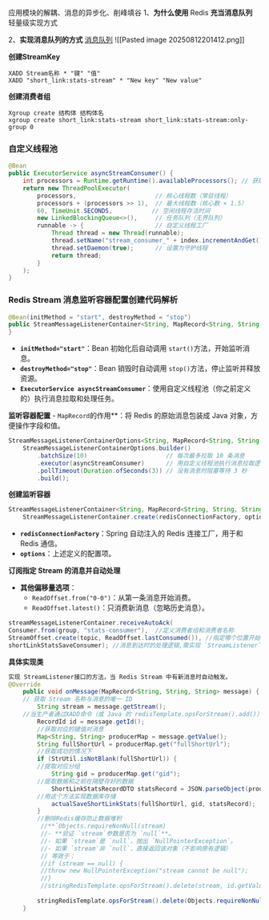 应用模块的解耦、消息的异步化、削峰填谷
1、**为什么使用** Redis **充当消息队列**
    轻量级实现方式

2、**实现消息队列的方式**
[消息队列](https://mp.weixin.qq.com/s/gCUT5TcCQRAxYkTJfTRjJw)
![[Pasted image 20250812201412.png]]

**创建StreamKey**
```redis
XADD Stream名称 * "键" "值"
XADD "short_link:stats-stream" * "New key" "New value"
```
**创建消费者组**
```redis
Xgroup create 结构体 结构体名
xgroup create short_link:stats-stream short_link:stats-stream:only-group 0
```

### **自定义线程池**
```java
@Bean
public ExecutorService asyncStreamConsumer() {
    int processors = Runtime.getRuntime().availableProcessors(); // 获取CPU核心数
    return new ThreadPoolExecutor(
        processors,                      // 核心线程数（常驻线程）
        processors + (processors >> 1),  // 最大线程数（核心数 × 1.5）
        60, TimeUnit.SECONDS,           // 空闲线程存活时间
        new LinkedBlockingQueue<>(),     // 任务队列（无界队列）
        runnable -> {                    // 自定义线程工厂
            Thread thread = new Thread(runnable);
            thread.setName("stream_consumer_" + index.incrementAndGet());
            thread.setDaemon(true);      // 设置为守护线程
            return thread;
        }
    );
}
```
### ​**​Redis Stream 消息监听容器配置创建代码解析​**
```java
@Bean(initMethod = "start", destroyMethod = "stop")
public StreamMessageListenerContainer<String, MapRecord<String, String, String>> streamMessageListenerContainer( ExecutorService asyncStreamConsumer ){// 注入自定义线程池
}
```
- ​**​`initMethod="start"`​**​：Bean 初始化后自动调用 `start()`方法，开始监听消息。
- ​**​`destroyMethod="stop"`​**​：Bean 销毁时自动调用 `stop()`方法，停止监听并释放资源。
- ​**​`ExecutorService asyncStreamConsumer`​**​：使用自定义线程池（你之前定义的）执行消息拉取和处理任务。

**监听容器配置​**
​​- `MapRecord`的作用​**​：将 Redis 的原始消息包装成 Java 对象，方便操作字段和值。
```java
StreamMessageListenerContainerOptions<String, MapRecord<String, String, String>> options =
    StreamMessageListenerContainerOptions.builder()
        .batchSize(10)                      // 每次最多拉取 10 条消息
        .executor(asyncStreamConsumer)      // 用自定义线程池执行消息拉取逻辑
        .pollTimeout(Duration.ofSeconds(3)) // 没有消息时阻塞等待 3 秒
        .build();
```

**创建监听容器​**
```java
StreamMessageListenerContainer<String, MapRecord<String, String, String>> container =
    StreamMessageListenerContainer.create(redisConnectionFactory, options);
```
- ​**​`redisConnectionFactory`​**​：Spring 自动注入的 Redis 连接工厂，用于和 Redis 通信。
- ​**​`options`​**​：上述定义的配置项。

**订阅指定 Stream 的消息并自动处理**
 - ​**​其他偏移量选项​**​：
    - `ReadOffset.from("0-0")`：从第一条消息开始消费。
    - `ReadOffset.latest()`：只消费新消息（忽略历史消息）。
```java
streamMessageListenerContainer.receiveAutoAck(
Consumer.from(group, "stats-consumer"),  //定义消费者组和消费者名称
StreamOffset.create(topic, ReadOffset.lastConsumed()), //指定哪个位置开始消费
shortLinkStatsSaveConsumer); //消息到达时的处理逻辑,需实现 `StreamListener`接口或使用 Lambda
```

**具体实现类**
```java
实现 StreamListener接口的方法，当 Redis Stream 中有新消息时自动触发。
@Override
    public void onMessage(MapRecord<String, String, String> message) {
    // 获取 Stream 名称与消息的唯一 ID
        String stream = message.getStream();
    //当生产者通过XADD命令（或 Java 的 redisTemplate.opsForStream().add()）向 Stream 写入消息时，​Redis 会自动为消息分配一个唯一 ID​​。
        RecordId id = message.getId();
        //获取对应的键值对消息
        Map<String, String> producerMap = message.getValue();
        String fullShortUrl = producerMap.get("fullShortUrl");
        //获取成功的情况下
        if (StrUtil.isNotBlank(fullShortUrl)) {
        //提取对应分组
            String gid = producerMap.get("gid");
        //提取数据和之前在隔壁存好的数据
            ShortLinkStatsRecordDTO statsRecord = JSON.parseObject(producerMap.get("statsRecord"), ShortLinkStatsRecordDTO.class);
        //用这个方法实现数据库存储
            actualSaveShortLinkStats(fullShortUrl, gid, statsRecord);
        }
        //删除Redis缓存防止数据堆积
         //**`Objects.requireNonNull(stream)​​
         //- ​**​验证 `stream`参数是否为 `null`​**​。
         //- 如果 `stream`是 `null`，抛出 `NullPointerException`。
         //- 如果 `stream`非 `null`，直接返回该对象（不影响原有逻辑）
         // 等效于： 
         //if (stream == null) { 
         //throw new NullPointerException("stream cannot be null"); 
         //} 
         //stringRedisTemplate.opsForStream().delete(stream, id.getValue());
         
        stringRedisTemplate.opsForStream().delete(Objects.requireNonNull(stream), id.getValue());
    }
```

